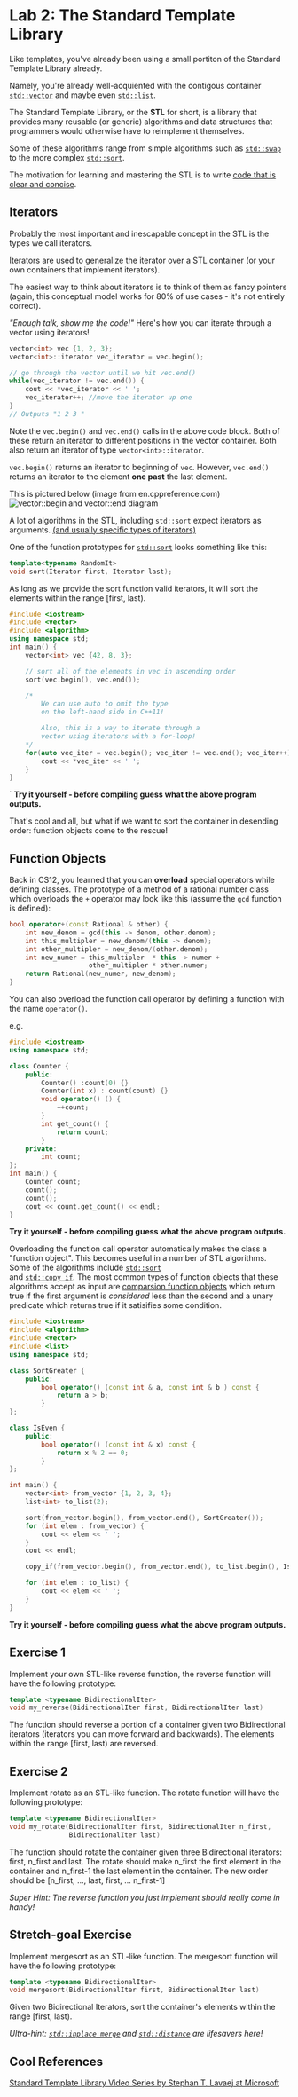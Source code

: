 Lab 2: The Standard Template Library
===================================
[std-vector]:http://en.cppreference.com/w/cpp/container/vector "cppreference for std::vector"
[std-list]:http://en.cppreference.com/w/cpp/container/list "cppreference for std::list"
[std-swap]:http://en.cppreference.com/w/cpp/algorithm/swap "cppreference for std::swap"
[std-sort]:http://en.cppreference.com/w/cpp/algorithm/sort "cppreference for std::sort"
[STL-beautiful]:http://www.bfilipek.com/2014/12/top-5-beautiful-c-std-algorithms.html "Cool examples that showcase use of the STL"
[iterator-categories]:http://en.cppreference.com/w/cpp/iterator#Iterator_categories
[Vec-iterator-Image]:http://upload.cppreference.com/mwiki/images/1/1b/range-begin-end.svg
[std-copy_if]:http://en.cppreference.com/w/cpp/algorithm/copy  "cppreference for std::copy_if"
[cpp-compare]:http://en.cppreference.com/w/cpp/concept/Compare "cppreference for the C++ concept of an object of type Compare"
[std-distance]:http://en.cppreference.com/w/cpp/iterator/distance "cppreference for std::distance"
[std-inplace_merge]:http://en.cppreference.com/w/cpp/algorithm/inplace_merge "cppreference for std::inplace_merge"

[STL-video]:https://channel9.msdn.com/Series/C9-Lectures-Stephan-T-Lavavej-Standard-Template-Library-STL-/C9-Lectures-Introduction-to-STL-with-Stephan-T-Lavavej  "Lecture that introduces STL"

Like templates, you've already been using a
small portiton of the Standard Template Library already.

Namely, you're already well-acquiented with the 
contigous container [`std::vector`][std-vector] and maybe even [`std::list`][std-list].

The Standard Template Library, or the **STL** for short, is
a library that provides many reusable (or generic) algorithms and data structures that programmers would otherwise have to reimplement themselves.

Some of these algorithms range from simple algorithms such
as [`std::swap`][std-swap] to the more complex [`std::sort`][std-sort].

The motivation for learning and mastering the STL is to write [code that is clear and concise][STL-beautiful].  

Iterators
---------
Probably the most important and inescapable concept in the
STL is the types we call iterators.

Iterators are used to generalize the iterator over a STL container (or your own containers that implement iterators). 

The easiest way to think about iterators is to think of them as fancy pointers (again, this conceptual model works for 80% of use cases - it's not entirely correct).

*"Enough talk, show me the code!"* Here's how you can iterate through a vector using iterators!
```cpp
vector<int> vec {1, 2, 3};
vector<int>::iterator vec_iterator = vec.begin();

// go through the vector until we hit vec.end()
while(vec_iterator != vec.end()) {
    cout << *vec_iterator << ' ';
    vec_iterator++; //move the iterator up one 
}
// Outputs "1 2 3 "
```
Note the `vec.begin()` and `vec.end()` calls in the above
code block. Both of these return an iterator to different
positions in the vector container. Both also return an
iterator of type `vector<int>::iterator`.

`vec.begin()` returns an iterator to beginning of `vec`. However, `vec.end()` returns an iterator to the element **one past** the last element.

This is pictured below (image from en.cppreference.com)
![vector::begin and vector::end diagram][Vec-iterator-Image]


A lot of algorithms in the STL, including `std::sort` 
expect iterators as arguments. [(and usually specific types of iterators)][iterator-categories]

One of the function prototypes for [`std::sort`][std-sort] looks 
something like this:
```cpp
template<typename RandomIt>
void sort(Iterator first, Iterator last);
```
As long as we provide the sort function valid iterators, it will sort
the elements within the range [first, last).

```cpp
#include <iostream>
#include <vector>
#include <algorithm>
using namespace std;
int main() {
    vector<int> vec {42, 8, 3};

    // sort all of the elements in vec in ascending order
    sort(vec.begin(), vec.end());

    /*
        We can use auto to omit the type
        on the left-hand side in C++11!

        Also, this is a way to iterate through a 
        vector using iterators with a for-loop!
    */
    for(auto vec_iter = vec.begin(); vec_iter != vec.end(); vec_iter++){
        cout << *vec_iter << ' ';
    }
}
```
`
**Try it yourself - before compiling guess what the above program outputs.**


That's cool and all, but what if we want to sort
the container in desending order: function objects
come to the rescue!

Function Objects
----------------
Back in CS12, you learned that you can **overload** 
special operators while defining classes. The prototype
of a method of a rational number class which overloads the 
`+` operator may look like this (assume the `gcd` function is defined):

```cpp
bool operator+(const Rational & other) {
    int new_denom = gcd(this -> denom, other.denom);
    int this_multipler = new_denom/(this -> denom);
    int other_multipler = new_denom/(other.denom);
    int new_numer = this_multipler  * this -> numer +
                    other_multipler * other.numer;
    return Rational(new_numer, new_denom);
}
```
You can also overload the function call operator by
defining a function with the name `operator()`.

e.g.
```cpp
#include <iostream>
using namespace std;

class Counter {
    public:
        Counter() :count(0) {}
        Counter(int x) : count(count) {}
        void operator() () {
            ++count;
        }
        int get_count() {
            return count;
        }
    private:
        int count;
};
int main() {
    Counter count;
    count();
    count();
    cout << count.get_count() << endl;
}
```
**Try it yourself - before compiling guess what the above program outputs.**


Overloading the function call operator automatically makes the
class a "function object". This becomes useful in a number of 
STL algorithms. Some of the algorithms include [`std::sort`][std-sort]  
and [`std::copy_if`][std-copy_if]. The most common types of 
function objects that these algorithms accept as input are
[comparsion function objects][cpp-compare] which return
true if the first argument is *considered* less than the second and
a unary predicate which returns true if it satisifies some condition.

```cpp
#include <iostream>
#include <algorithm>
#include <vector>
#include <list>
using namespace std;

class SortGreater {
    public:
        bool operator() (const int & a, const int & b ) const {
            return a > b;
        }
};

class IsEven {
    public:
        bool operator() (const int & x) const {
            return x % 2 == 0;
        }
};

int main() {
    vector<int> from_vector {1, 2, 3, 4};
    list<int> to_list(2);

    sort(from_vector.begin(), from_vector.end(), SortGreater());
    for (int elem : from_vector) {
        cout << elem << ' ';
    }
    cout << endl;

    copy_if(from_vector.begin(), from_vector.end(), to_list.begin(), IsEven());

    for (int elem : to_list) {
        cout << elem << ' ';
    }
}
```
**Try it yourself - before compiling guess what the above program outputs.**

Exercise 1
----------
Implement your own STL-like reverse function, the reverse function
will have the following prototype: 

```cpp
template <typename BidirectionalIter>
void my_reverse(BidirectionalIter first, BidirectionalIter last)
```
The function should reverse a portion of a container given two Bidirectional iterators (iterators you can move forward and backwards).
The elements within the range [first, last) are reversed.

Exercise 2
----------
Implement rotate as an STL-like function. The rotate function
will have the following prototype:

```cpp
template <typename BidirectionalIter>
void my_rotate(BidirectionalIter first, BidirectionalIter n_first,
               BidirectionalIter last)
```

The function should rotate the container given three Bidirectional
iterators: first, n_first and last. The rotate should make n_first
the first element in the container and n_first-1 the last element
in the container. The new order should be [n_first, ..., last,  first, ... n_first-1]

*Super Hint: The reverse function you just implement should really
come in handy!*

Stretch-goal Exercise
---------------------
Implement mergesort as an STL-like function. The mergesort function 
will have the following prototype:

```cpp
template <typename BidirectionalIter>
void mergesort(BidirectionalIter first, BidirectionalIter last)
```
Given two Bidirectional Iterators, sort the container's elements
within the range [first, last). 

*Ultra-hint: [`std::inplace_merge`][std-inplace_merge] and [`std::distance`][std-distance] are lifesavers here!*

Cool References
---------------
[Standard Template Library Video Series by Stephan T. Lavaej at Microsoft][STL-video]
